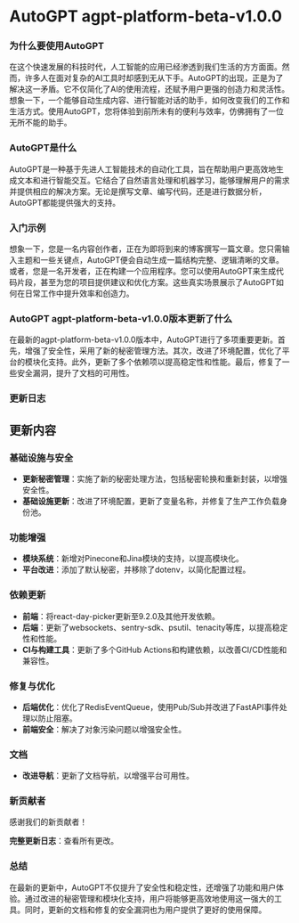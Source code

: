# AutoGPT agpt-platform-beta-v1.0.0
### 为什么要使用AutoGPT

在这个快速发展的科技时代，人工智能的应用已经渗透到我们生活的方方面面。然而，许多人在面对复杂的AI工具时却感到无从下手。AutoGPT的出现，正是为了解决这一矛盾。它不仅简化了AI的使用流程，还赋予用户更强的创造力和灵活性。想象一下，一个能够自动生成内容、进行智能对话的助手，如何改变我们的工作和生活方式。使用AutoGPT，您将体验到前所未有的便利与效率，仿佛拥有了一位无所不能的助手。

### AutoGPT是什么

AutoGPT是一种基于先进人工智能技术的自动化工具，旨在帮助用户更高效地生成文本和进行智能交互。它结合了自然语言处理和机器学习，能够理解用户的需求并提供相应的解决方案。无论是撰写文章、编写代码，还是进行数据分析，AutoGPT都能提供强大的支持。

### 入门示例

想象一下，您是一名内容创作者，正在为即将到来的博客撰写一篇文章。您只需输入主题和一些关键点，AutoGPT便会自动生成一篇结构完整、逻辑清晰的文章。或者，您是一名开发者，正在构建一个应用程序。您可以使用AutoGPT来生成代码片段，甚至为您的项目提供建议和优化方案。这些真实场景展示了AutoGPT如何在日常工作中提升效率和创造力。

### AutoGPT agpt-platform-beta-v1.0.0版本更新了什么

在最新的agpt-platform-beta-v1.0.0版本中，AutoGPT进行了多项重要更新。首先，增强了安全性，采用了新的秘密管理方法。其次，改进了环境配置，优化了平台的模块化支持。此外，更新了多个依赖项以提高稳定性和性能。最后，修复了一些安全漏洞，提升了文档的可用性。

### 更新日志

## 更新内容

### 基础设施与安全
- **更新秘密管理**：实施了新的秘密处理方法，包括秘密轮换和重新封装，以增强安全性。
- **基础设施更新**：改进了环境配置，更新了变量名称，并修复了生产工作负载身份池。

### 功能增强
- **模块系统**：新增对Pinecone和Jina模块的支持，以提高模块化。
- **平台改进**：添加了默认秘密，并移除了dotenv，以简化配置过程。

### 依赖更新
- **前端**：将react-day-picker更新至9.2.0及其他开发依赖。
- **后端**：更新了websockets、sentry-sdk、psutil、tenacity等库，以提高稳定性和性能。
- **CI与构建工具**：更新了多个GitHub Actions和构建依赖，以改善CI/CD性能和兼容性。

### 修复与优化
- **后端优化**：优化了RedisEventQueue，使用Pub/Sub并改进了FastAPI事件处理以防止阻塞。
- **前端安全**：解决了对象污染问题以增强安全性。

### 文档
- **改进导航**：更新了文档导航，以增强平台可用性。

### 新贡献者
感谢我们的新贡献者！

**完整更新日志**：查看所有更改。

### 总结

在最新的更新中，AutoGPT不仅提升了安全性和稳定性，还增强了功能和用户体验。通过改进的秘密管理和模块化支持，用户将能够更高效地使用这一强大的工具。同时，更新的文档和修复的安全漏洞也为用户提供了更好的使用保障。
